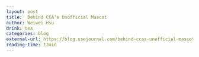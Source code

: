 ```yaml
---
layout: post
title:  Behind CCA’s Unofficial Mascot
author: Weiwei Hsu
drink: tea
categories: blog
external-url: https://blog.usejournal.com/behind-ccas-unofficial-mascot-da63d68f15c
reading-time: 12min
---
```

